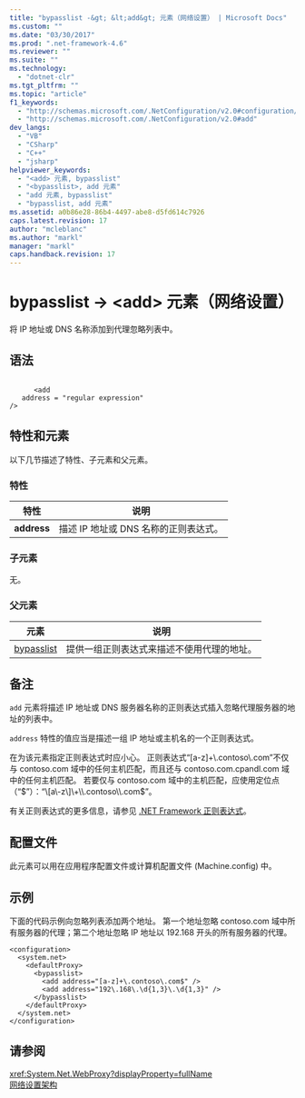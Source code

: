 ```yaml
---
title: "bypasslist -&gt; &lt;add&gt; 元素（网络设置） | Microsoft Docs"
ms.custom: ""
ms.date: "03/30/2017"
ms.prod: ".net-framework-4.6"
ms.reviewer: ""
ms.suite: ""
ms.technology: 
  - "dotnet-clr"
ms.tgt_pltfrm: ""
ms.topic: "article"
f1_keywords: 
  - "http://schemas.microsoft.com/.NetConfiguration/v2.0#configuration/system.net/defaultProxy/bypasslist/add"
  - "http://schemas.microsoft.com/.NetConfiguration/v2.0#add"
dev_langs: 
  - "VB"
  - "CSharp"
  - "C++"
  - "jsharp"
helpviewer_keywords: 
  - "<add> 元素, bypasslist"
  - "<bypasslist>, add 元素"
  - "add 元素, bypasslist"
  - "bypasslist, add 元素"
ms.assetid: a0b86e28-86b4-4497-abe8-d5fd614c7926
caps.latest.revision: 17
author: "mcleblanc"
ms.author: "markl"
manager: "markl"
caps.handback.revision: 17
---
```

# bypasslist -&gt; &lt;add&gt; 元素（网络设置）
将 IP 地址或 DNS 名称添加到代理忽略列表中。  
  
## 语法  
  
```  
  
      <add   
   address = "regular expression"   
/>  
```  
  
## 特性和元素  
 以下几节描述了特性、子元素和父元素。  
  
### 特性  
  
|**特性**|**说明**|  
|------------|------------|  
|**address**|描述 IP 地址或 DNS 名称的正则表达式。|  
  
### 子元素  
 无。  
  
### 父元素  
  
|**元素**|**说明**|  
|------------|------------|  
|[bypasslist](../../../../../docs/framework/configure-apps/file-schema/network/bypasslist-element-network-settings.md)|提供一组正则表达式来描述不使用代理的地址。|  
  
## 备注  
 `add` 元素将描述 IP 地址或 DNS 服务器名称的正则表达式插入忽略代理服务器的地址的列表中。  
  
 `address` 特性的值应当是描述一组 IP 地址或主机名的一个正则表达式。  
  
 在为该元素指定正则表达式时应小心。  正则表达式“\[a\-z\]\+\\.contoso\\.com”不仅与 contoso.com 域中的任何主机匹配，而且还与 contoso.com.cpandl.com 域中的任何主机匹配。  若要仅与 contoso.com 域中的主机匹配，应使用定位点（“$”）：“\[a\-z\]\+\\.contoso\\.com$”。  
  
 有关正则表达式的更多信息，请参见 [.NET Framework 正则表达式](../../../../../docs/standard/base-types/regular-expressions.md)。  
  
## 配置文件  
 此元素可以用在应用程序配置文件或计算机配置文件 \(Machine.config\) 中。  
  
## 示例  
 下面的代码示例向忽略列表添加两个地址。  第一个地址忽略 contoso.com 域中所有服务器的代理；第二个地址忽略 IP 地址以 192.168 开头的所有服务器的代理。  
  
```  
<configuration>  
  <system.net>  
    <defaultProxy>  
      <bypasslist>  
        <add address="[a-z]+\.contoso\.com$" />  
        <add address="192\.168\.\d{1,3}\.\d{1,3}" />  
      </bypasslist>  
    </defaultProxy>  
  </system.net>  
</configuration>  
```  
  
## 请参阅  
 <xref:System.Net.WebProxy?displayProperty=fullName>   
 [网络设置架构](../../../../../docs/framework/configure-apps/file-schema/network/index.md)